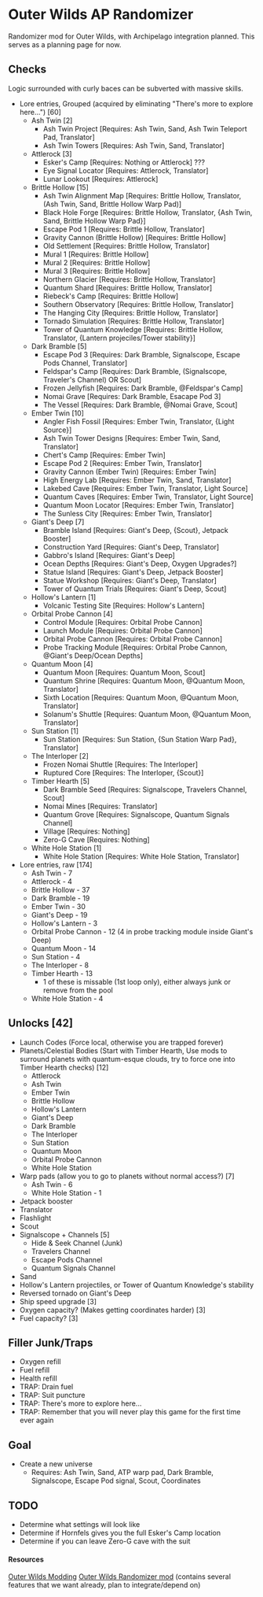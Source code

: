 # Outer Wilds AP Randomizer
Randomizer mod for Outer Wilds, with Archipelago integration planned. This serves as a planning page for now.

## Checks
Logic surrounded with curly baces can be subverted with massive skills.
- Lore entries, Grouped (acquired by eliminating "There's more to explore here...") [60]
  - Ash Twin [2]
    - Ash Twin Project [Requires: Ash Twin, Sand, Ash Twin Teleport Pad, Translator]
    - Ash Twin Towers [Requires: Ash Twin, Sand, Translator]
  - Attlerock [3]
    - Esker's Camp [Requires: Nothing or Attlerock] ???
    - Eye Signal Locator [Requires: Attlerock, Translator]
    - Lunar Lookout [Requires: Attlerock]
  - Brittle Hollow [15]
    - Ash Twin Alignment Map [Requires: Brittle Hollow, Translator, (Ash Twin, Sand, Brittle Hollow Warp Pad)]
    - Black Hole Forge [Requires: Brittle Hollow, Translator, {Ash Twin, Sand, Brittle Hollow Warp Pad}]
    - Escape Pod 1 [Requires: Brittle Hollow, Translator]
    - Gravity Cannon (Brittle Hollow) [Requires: Brittle Hollow]
    - Old Settlement [Requires: Brittle Hollow, Translator]
    - Mural 1 [Requires: Brittle Hollow]
    - Mural 2 [Requires: Brittle Hollow]
    - Mural 3 [Requires: Brittle Hollow]
    - Northern Glacier [Requires: Brittle Hollow, Translator]
    - Quantum Shard [Requires: Brittle Hollow, Translator]
    - Riebeck's Camp [Requires: Brittle Hollow]
    - Southern Observatory [Requires: Brittle Hollow, Translator]
    - The Hanging City [Requires: Brittle Hollow, Translator]
    - Tornado Simulation [Requires: Brittle Hollow, Translator]
    - Tower of Quantum Knowledge [Requires: Brittle Hollow, Translator, {Lantern projeciles/Tower stability}]
  - Dark Bramble [5]
    - Escape Pod 3 [Requires: Dark Bramble, Signalscope, Escape Pods Channel, Translator]
    - Feldspar's Camp [Requires: Dark Bramble, (Signalscope, Traveler's Channel) OR Scout]
    - Frozen Jellyfish [Requires: Dark Bramble, @Feldspar's Camp]
    - Nomai Grave [Requires: Dark Bramble, Esacape Pod 3]
    - The Vessel [Requires: Dark Bramble, @Nomai Grave, Scout]
  - Ember Twin [10]
    - Angler Fish Fossil [Requires: Ember Twin, Translator, {Light Source}]
    - Ash Twin Tower Designs [Requires: Ember Twin, Sand, Translator]
    - Chert's Camp [Requires: Ember Twin]
    - Escape Pod 2 [Requires: Ember Twin, Translator]
    - Gravity Cannon (Ember Twin) [Requires: Ember Twin]
    - High Energy Lab [Requires: Ember Twin, Sand, Translator]
    - Lakebed Cave [Requires: Ember Twin, Translator, Light Source]
    - Quantum Caves [Requires: Ember Twin, Translator, Light Source]
    - Quantum Moon Locator [Requires: Ember Twin, Translator]
    - The Sunless City [Requires: Ember Twin, Translator]
  - Giant's Deep [7]
    - Bramble Island [Requires: Giant's Deep, {Scout}, Jetpack Booster]
    - Construction Yard [Requires: Giant's Deep, Translator]
    - Gabbro's Island [Requires: Giant's Deep]
    - Ocean Depths [Requires: Giant's Deep, Oxygen Upgrades?]
    - Statue Island [Requires: Giant's Deep, Jetpack Booster]
    - Statue Workshop [Requires: Giant's Deep, Translator]
    - Tower of Quantum Trials [Requires: Giant's Deep, Scout]
  - Hollow's Lantern [1]
    - Volcanic Testing Site [Requires: Hollow's Lantern]
  - Orbital Probe Cannon [4]
    - Control Module [Requires: Orbital Probe Cannon]
    - Launch Module [Requires: Orbital Probe Cannon]
    - Orbital Probe Cannon [Requires: Orbital Probe Cannon]
    - Probe Tracking Module [Requires: Orbital Probe Cannon, @Giant's Deep/Ocean Depths]
  - Quantum Moon [4]
    - Quantum Moon [Requires: Quantum Moon, Scout]
    - Quantum Shrine [Requires: Quantum Moon, @Quantum Moon, Translator]
    - Sixth Location [Requires: Quantum Moon, @Quantum Moon, Translator]
    - Solanum's Shuttle [Requires: Quantum Moon, @Quantum Moon, Translator]
  - Sun Station [1]
    - Sun Station [Requires: Sun Station, {Sun Station Warp Pad}, Translator]
  - The Interloper [2]
    - Frozen Nomai Shuttle [Requires: The Interloper]
    - Ruptured Core [Requires: The Interloper, {Scout}]
  - Timber Hearth [5]
    - Dark Bramble Seed [Requires: Signalscope, Travelers Channel, Scout]
    - Nomai Mines [Requires: Translator]
    - Quantum Grove [Requires: Signalscope, Quantum Signals Channel]
    - Village [Requires: Nothing]
    - Zero-G Cave [Requires: Nothing]
  - White Hole Station [1]
    - White Hole Station [Requires: White Hole Station, Translator]
- Lore entries, raw [174]
  - Ash Twin - 7
  - Attlerock - 4
  - Brittle Hollow - 37
  - Dark Bramble - 19
  - Ember Twin - 30
  - Giant's Deep - 19
  - Hollow's Lantern - 3
  - Orbital Probe Cannon - 12 (4 in probe tracking module inside Giant's Deep)
  - Quantum Moon - 14
  - Sun Station - 4
  - The Interloper - 8
  - Timber Hearth - 13
    - 1 of these is missable (1st loop only), either always junk or remove from the pool
  - White Hole Station - 4

## Unlocks [42]
- Launch Codes (Force local, otherwise you are trapped forever)
- Planets/Celestial Bodies (Start with Timber Hearth, Use mods to surround planets with quantum-esque clouds, try to force one into Timber Hearth checks) [12]
  - Attlerock
  - Ash Twin
  - Ember Twin
  - Brittle Hollow
  - Hollow's Lantern
  - Giant's Deep
  - Dark Bramble
  - The Interloper
  - Sun Station
  - Quantum Moon
  - Orbital Probe Cannon
  - White Hole Station
- Warp pads (allow you to go to planets without normal access?) [7]
  - Ash Twin - 6
  - White Hole Station - 1
- Jetpack booster
- Translator
- Flashlight
- Scout
- Signalscope + Channels [5]
  - Hide & Seek Channel (Junk)
  - Travelers Channel
  - Escape Pods Channel
  - Quantum Signals Channel
- Sand
- Hollow's Lantern projectiles, or Tower of Quantum Knowledge's stability
- Reversed tornado on Giant's Deep
- Ship speed upgrade [3]
- Oxygen capacity? (Makes getting coordinates harder) [3]
- Fuel capacity? [3]

## Filler Junk/Traps
- Oxygen refill
- Fuel refill
- Health refill
- TRAP: Drain fuel
- TRAP: Suit puncture
- TRAP: There's more to explore here...
- TRAP: Remember that you will never play this game for the first time ever again

## Goal
- Create a new universe
  - Requires: Ash Twin, Sand, ATP warp pad, Dark Bramble, Signalscope, Escape Pod signal, Scout, Coordinates
 
## TODO
- Determine what settings will look like
- Determine if Hornfels gives you the full Esker's Camp location
- Determine if you can leave Zero-G cave with the suit

#### Resources
[Outer Wilds Modding](https://owml.outerwildsmods.com/)
[Outer Wilds Randomizer mod](https://outerwildsmods.com/mods/randomizer/) (contains several features that we want already, plan to integrate/depend on)
